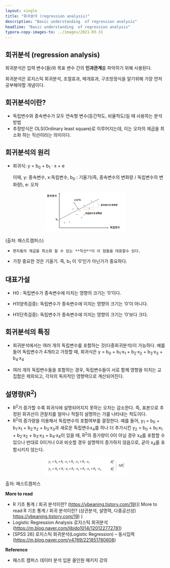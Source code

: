 ```yaml
---
layout: single
title: "회귀분석 (regression analysis)"
description: "Basic understanding  of regression analysis"
headline: "Basic understanding  of regression analysis"
typora-copy-images-to: ../images/2021-03-31
---
```



## 회귀분석 (regression analysis)

회귀분석은 입력 변수(들)와 목표 변수 간의 **인과관계**를 파악하기 위해 사용된다.

회귀분석은 로지스틱 회귀분석, 조절효과, 매개효과, 구조방정식을 알기위해 가장 먼저 공부해야할 개념이다.

 

## 회귀분석이란?

- 독립변수와 종속변수가 모두 연속형 변수(등간척도, 비율척도)일 때 사용하는 분석방법
- 추정방식은 OLS(Ordinary least square)로 이루어지는데, 이는 오차의 제곱을 최소화 하는 직선이라는 의미이다.

 

## 회귀분석의 원리

- 회귀식:  y = b<sub>0</sub> + b<sub>1</sub> &middot; x + e

  이때, y: 종속변수, x:독립변수,  b<sub>0</sub> : 기울기(즉, 종속변수의 변화량 / 독립변수의 변화량), e: 오차

  

 <center><img src="/images/2021-03-31/2.png"></center>

(출처: 패스트캠퍼스)



-     편차들의 제곱을 최소화 할 수 있는 **직선**이 이 점들을 대표할수 있다.

- 가장 중요한 것은 기울기. 즉, b<sub>1</sub> 이 ‘0’인가 아닌가가 중요하다.

 

 

## 대표가설

- H0 : 독립변수가 종속변수에 미치는 영향의 크기는 ‘0’이다.

- H1(양측검증): 독립변수가 종속변수에 미치는 영향의 크기는 ‘0’이 아니다.
- H1(단측검증): 독립변수가 종속변수에 미치는 영향의 크기는 ‘0’보다 크다.



## 회귀분석의 특징

- 회귀분석에서는 여러 개의 독립변수를 포함하는 것(다중회귀분석)이 가능하다. 예를 들어 독립변수가 4개라고 가정할 때, 회귀식은 y = b<sub>0</sub> + b<sub>1</sub>&middot;x<sub>1</sub> + b<sub>2</sub>&middot;x<sub>2</sub> + b<sub>3</sub>&middot;x<sub>3</sub> + b<sub>4</sub>&middot;x<sub>4</sub>

- 여러 개의 독립변수들을 포함하는 경우, 독립변수들이 서로 함께 영향을 미치는 교집합은 제외되고, 각자의 독자적인 영향력으로 계산되어진다. 

 

## 설명량(R<sup>2</sup>)

- R<sup>2</sup>가 증가할 수록 회귀식에 설명되어지지 못하는 오차는 감소한다. 즉, 표본으로 추정된 회귀선이 관찰치를 얼마나 적절히 설명하는 가를 나타내는 척도이다.
- R<sup>2</sup>의 증가량을 이용해서 독립변수의 포함여부를 결정한다. 예를 들어, y<sub>1</sub> =  b<sub>0</sub> + b<sub>1</sub>&middot;x<sub>1</sub> + b<sub>2</sub>&middot;x<sub>2</sub> + b<sub>3</sub>&middot;x<sub>3</sub>과 새로운 독립변수x<sub>4</sub>를 하나 더 추가시킨 y<sub>2</sub> =  b<sub>0</sub> + b<sub>1</sub>&middot;x<sub>1</sub> + b<sub>2</sub>&middot;x<sub>2</sub> + b<sub>3</sub>&middot;x<sub>3</sub> + b<sub>4</sub>&middot;x<sub>4</sub>이 있을 때, R<sup>2</sup>의 증가량이 0이 아닐 경우 x<sub>4</sub>를 포함할 수 있으나 반대로 0이거나 0과 비슷할 경우 설명력이 증가하지 않음으로, 굳이 x<sub>4</sub>를 포함시키지 않는다.





<center><img src="/images/2021-03-31/3.png"></center>

출처: 패스트캠퍼스







**More to read**

- R 기초 통계 / 회귀 분석이란? (https://ybeaning.tistory.com/19)]( More to read R 기초 통계 / 회귀 분석이란? (상관분석, 설명력, 다중공선성) https://ybeaning.tistory.com/19) )
- Logistic Regression Analysis 로지스틱 회귀분석 (https://m.blog.naver.com/libido1014/120122772781)
- [SPSS 26] 로지스틱 회귀분석(Logistic Regression) – 동시입력(https://m.blog.naver.com/y4769/221851780608) 



**Reference** 

- 패스트 캠퍼스 데이터 분석 입문 올인원 패키지 강의
